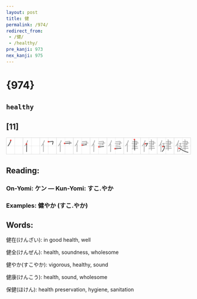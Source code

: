 ```yaml
---
layout: post
title: 健
permalink: /974/
redirect_from:
 - /健/
 - /healthy/
pre_kanji: 973
nex_kanji: 975
---
```


# {974}

## `healthy`

## [11]

<div class="stroke"><img src="../images/E581A5.png" /></div>

## Reading:

### On-Yomi: ケン &mdash; Kun-Yomi: すこ.やか

### Examples: 健やか (すこ.やか)

## Words:

健在(けんざい): in good health, well

健全(けんぜん): health, soundness, wholesome

健やか(すこやか): vigorous, healthy, sound

健康(けんこう): health, sound, wholesome

保健(ほけん): health preservation, hygiene, sanitation
